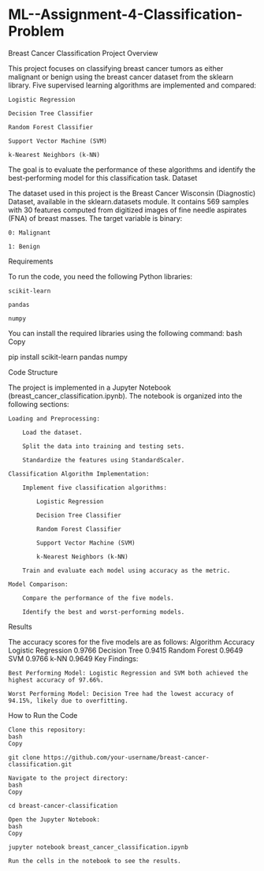 # ML--Assignment-4-Classification-Problem
Breast Cancer Classification Project
Overview

This project focuses on classifying breast cancer tumors as either malignant or benign using the breast cancer dataset from the sklearn library. Five supervised learning algorithms are implemented and compared:

    Logistic Regression

    Decision Tree Classifier

    Random Forest Classifier

    Support Vector Machine (SVM)

    k-Nearest Neighbors (k-NN)

The goal is to evaluate the performance of these algorithms and identify the best-performing model for this classification task.
Dataset

The dataset used in this project is the Breast Cancer Wisconsin (Diagnostic) Dataset, available in the sklearn.datasets module. It contains 569 samples with 30 features computed from digitized images of fine needle aspirates (FNA) of breast masses. The target variable is binary:

    0: Malignant

    1: Benign

Requirements

To run the code, you need the following Python libraries:

    scikit-learn

    pandas

    numpy

You can install the required libraries using the following command:
bash
Copy

pip install scikit-learn pandas numpy

Code Structure

The project is implemented in a Jupyter Notebook (breast_cancer_classification.ipynb). The notebook is organized into the following sections:

    Loading and Preprocessing:

        Load the dataset.

        Split the data into training and testing sets.

        Standardize the features using StandardScaler.

    Classification Algorithm Implementation:

        Implement five classification algorithms:

            Logistic Regression

            Decision Tree Classifier

            Random Forest Classifier

            Support Vector Machine (SVM)

            k-Nearest Neighbors (k-NN)

        Train and evaluate each model using accuracy as the metric.

    Model Comparison:

        Compare the performance of the five models.

        Identify the best and worst-performing models.

Results

The accuracy scores for the five models are as follows:
Algorithm	Accuracy
Logistic Regression	0.9766
Decision Tree	0.9415
Random Forest	0.9649
SVM	0.9766
k-NN	0.9649
Key Findings:

    Best Performing Model: Logistic Regression and SVM both achieved the highest accuracy of 97.66%.

    Worst Performing Model: Decision Tree had the lowest accuracy of 94.15%, likely due to overfitting.

How to Run the Code

    Clone this repository:
    bash
    Copy

    git clone https://github.com/your-username/breast-cancer-classification.git

    Navigate to the project directory:
    bash
    Copy

    cd breast-cancer-classification

    Open the Jupyter Notebook:
    bash
    Copy

    jupyter notebook breast_cancer_classification.ipynb

    Run the cells in the notebook to see the results.
